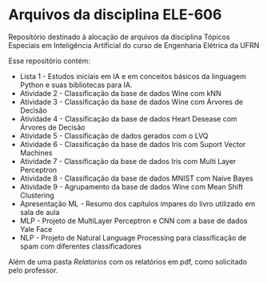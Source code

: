 # Arquivos da disciplina ELE-606
Repositório destinado à alocação de arquivos da disciplina Tópicos Especiais em Inteligência Artificial do curso de Engenharia Elétrica da UFRN

Esse repositório contém:
- Lista 1 - Estudos iniciais em IA e em conceitos básicos da linguagem Python e suas bibliotecas para IA.
- Atividade 2 - Classificação da base de dados Wine com kNN
- Atividade 3 - Classificação da base de dados Wine com Árvores de Decisão
- Atividade 4 - Classificação da base de dados Heart Desease com Árvores de Decisão
- Atividade 5 - Classificação de dados gerados com o LVQ
- Atividade 6 - Classificação da base de dados Iris com Suport Vector Machines
- Atividade 7 - Classificação da base de dados Iris com Multi Layer Perceptron
- Atividade 8 - Classificação da base de dados MNIST com Naive Bayes
- Atividade 9 - Agrupamento da base de dados Wine com Mean Shift Clustering
- Apresentação ML - Resumo dos capítulos ímpares do livro utilizado em sala de aula
- MLP - Projeto de MultiLayer Perceptron e CNN com a base de dados Yale Face
- NLP - Projeto de Natural Language Processing para classificação de spam com diferentes classificadores

Além de uma pasta _Relatorios_ com os relatórios em pdf, como solicitado pelo professor. 
